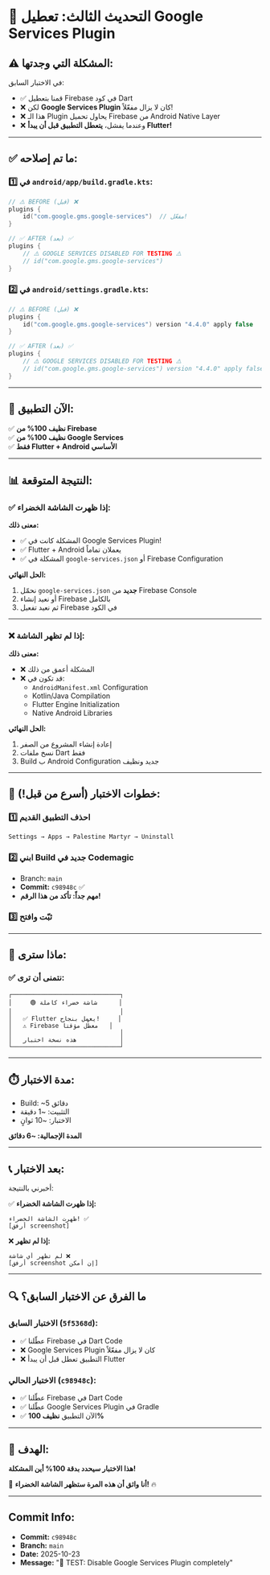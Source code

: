 # 🔧 التحديث الثالث: تعطيل Google Services Plugin

## ⚠️ المشكلة التي وجدتها:

في الاختبار السابق:
- ✅ قمنا بتعطيل Firebase في كود Dart
- ❌ لكن **Google Services Plugin** كان لا يزال مفعّلاً!
- ❌ هذا الـ Plugin يحاول تحميل Firebase من Android Native Layer
- ❌ وعندما يفشل، **يتعطل التطبيق قبل أن يبدأ Flutter!**

---

## ✅ ما تم إصلاحه:

### 1️⃣ في `android/app/build.gradle.kts`:

```kotlin
// ⚠️ BEFORE (قبل) ❌
plugins {
    id("com.google.gms.google-services")  // مفعّل!
}

// ✅ AFTER (بعد) ✅
plugins {
    // ⚠️ GOOGLE SERVICES DISABLED FOR TESTING ⚠️
    // id("com.google.gms.google-services")
}
```

### 2️⃣ في `android/settings.gradle.kts`:

```kotlin
// ⚠️ BEFORE (قبل) ❌
plugins {
    id("com.google.gms.google-services") version "4.4.0" apply false
}

// ✅ AFTER (بعد) ✅
plugins {
    // ⚠️ GOOGLE SERVICES DISABLED FOR TESTING ⚠️
    // id("com.google.gms.google-services") version "4.4.0" apply false
}
```

---

## 🎯 الآن التطبيق:

✅ **نظيف 100% من Firebase**  
✅ **نظيف 100% من Google Services**  
✅ **فقط Flutter + Android الأساسي**  

---

## 📊 النتيجة المتوقعة:

### ✅ **إذا ظهرت الشاشة الخضراء:**

**معنى ذلك:**
- ✅ المشكلة كانت في Google Services Plugin!
- ✅ Flutter + Android يعملان تماماً
- ✅ المشكلة في `google-services.json` أو Firebase Configuration

**الحل النهائي:**
1. نحمّل `google-services.json` **جديد** من Firebase Console
2. أو نعيد إنشاء Firebase بالكامل
3. ثم نعيد تفعيل Firebase في الكود

---

### ❌ **إذا لم تظهر الشاشة:**

**معنى ذلك:**
- ❌ المشكلة أعمق من ذلك
- ❌ قد تكون في:
  - `AndroidManifest.xml` Configuration
  - Kotlin/Java Compilation
  - Flutter Engine Initialization
  - Native Android Libraries

**الحل النهائي:**
1. إعادة إنشاء المشروع من الصفر
2. نسخ ملفات Dart فقط
3. Build ب Android Configuration جديد ونظيف

---

## 🚀 خطوات الاختبار (أسرع من قبل!):

### 1️⃣ احذف التطبيق القديم
```
Settings → Apps → Palestine Martyr → Uninstall
```

### 2️⃣ ابني Build جديد في Codemagic
- Branch: `main`
- **Commit:** `c98948c` ✅
- **مهم جداً: تأكد من هذا الرقم!**

### 3️⃣ ثبّت وافتح

---

## 📱 ماذا سترى:

### ✅ **نتمنى أن ترى:**

```
┌──────────────────────────────┐
│     🟢 شاشة خضراء كاملة      │
│                              │
│   ✅ Flutter يعمل بنجاح!     │
│   ⚠️ Firebase معطّل مؤقتاً   │
│                              │
│   هذه نسخة اختبار            │
└──────────────────────────────┘
```

---

## ⏱️ مدة الاختبار:

- Build: ~5 دقائق
- التثبيت: ~1 دقيقة
- الاختبار: ~10 ثوانٍ

**المدة الإجمالية: ~6 دقائق**

---

## 📞 بعد الاختبار:

أخبرني بالنتيجة:

✅ **إذا ظهرت الشاشة الخضراء:**
```
ظهرت الشاشة الخضراء! ✅
[أرفق screenshot]
```

❌ **إذا لم تظهر:**
```
لم تظهر أي شاشة ❌
[أرفق screenshot إن أمكن]
```

---

## 🔍 ما الفرق عن الاختبار السابق؟

### الاختبار السابق (`5f5368d`):
- ✅ عطّلنا Firebase في Dart Code
- ❌ Google Services Plugin كان لا يزال مفعّلاً
- ❌ التطبيق تعطل قبل أن يبدأ Flutter

### الاختبار الحالي (`c98948c`):
- ✅ عطّلنا Firebase في Dart Code
- ✅ عطّلنا Google Services Plugin في Gradle
- ✅ الآن التطبيق **نظيف 100%**

---

## 🎯 الهدف:

**هذا الاختبار سيحدد بدقة 100% أين المشكلة!**

💪 **أنا واثق أن هذه المرة ستظهر الشاشة الخضراء!** 🔥

---

## Commit Info:
- **Commit:** `c98948c`
- **Branch:** `main`
- **Date:** 2025-10-23
- **Message:** "🔧 TEST: Disable Google Services Plugin completely"
